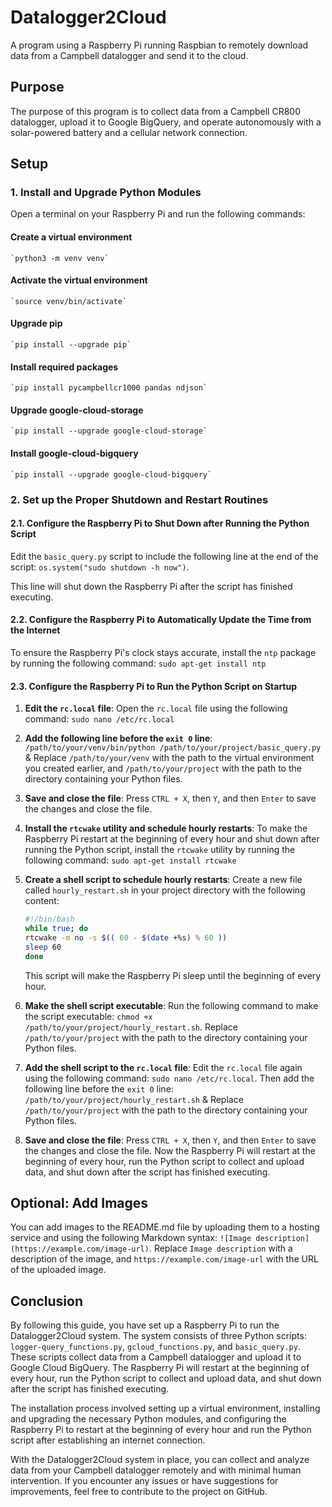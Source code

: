 # Datalogger2Cloud

A program using a Raspberry Pi running Raspbian to remotely download data from a Campbell datalogger and send it to the cloud.

## Purpose

The purpose of this program is to collect data from a Campbell CR800 datalogger, upload it to Google BigQuery, and operate autonomously with a solar-powered battery and a cellular network connection.

## Setup

### 1. Install and Upgrade Python Modules

Open a terminal on your Raspberry Pi and run the following commands:

#### Create a virtual environment
    `python3 -m venv venv`
#### Activate the virtual environment
    `source venv/bin/activate`
#### Upgrade pip
    `pip install --upgrade pip`
#### Install required packages
    `pip install pycampbellcr1000 pandas ndjson`
#### Upgrade google-cloud-storage
    `pip install --upgrade google-cloud-storage`
#### Install google-cloud-bigquery
    `pip install --upgrade google-cloud-bigquery`


### 2. Set up the Proper Shutdown and Restart Routines

#### 2.1. Configure the Raspberry Pi to Shut Down after Running the Python Script

Edit the `basic_query.py` script to include the following line at the end of the script: `os.system("sudo shutdown -h now")`. 


This line will shut down the Raspberry Pi after the script has finished executing.

#### 2.2. Configure the Raspberry Pi to Automatically Update the Time from the Internet

To ensure the Raspberry Pi's clock stays accurate, install the `ntp` package by running the following command: `sudo apt-get install ntp`


#### 2.3. Configure the Raspberry Pi to Run the Python Script on Startup

1. **Edit the `rc.local` file**: Open the `rc.local` file using the following command: `sudo nano /etc/rc.local`

2. **Add the following line before the `exit 0` line**: `/path/to/your/venv/bin/python /path/to/your/project/basic_query.py` & Replace `/path/to/your/venv` with the path to the virtual environment you created earlier, and `/path/to/your/project` with the path to the directory containing your Python files.

3. **Save and close the file**: Press `CTRL + X`, then `Y`, and then `Enter` to save the changes and close the file.

4. **Install the `rtcwake` utility and schedule hourly restarts**: To make the Raspberry Pi restart at the beginning of every hour and shut down after running the Python script, install the `rtcwake` utility by running the following command: `sudo apt-get install rtcwake`


5. **Create a shell script to schedule hourly restarts**: Create a new file called `hourly_restart.sh` in your project directory with the following content:

    ```bash
    #!/bin/bash
    while true; do
    rtcwake -m no -s $(( 60 - $(date +%s) % 60 ))
    sleep 60
    done 
    ```
    This script will make the Raspberry Pi sleep until the beginning of every hour.

6. **Make the shell script executable**: Run the following command to make the script executable: `chmod +x /path/to/your/project/hourly_restart.sh`. Replace `/path/to/your/project` with the path to the directory containing your Python files.

7. **Add the shell script to the `rc.local` file**: Edit the `rc.local` file again using the following command: `sudo nano /etc/rc.local`. Then add the following line before the `exit 0` line: `/path/to/your/project/hourly_restart.sh` & Replace `/path/to/your/project` with the path to the directory containing your Python files.

8. **Save and close the file**: Press `CTRL + X`, then `Y`, and then `Enter` to save the changes and close the file.
Now the Raspberry Pi will restart at the beginning of every hour, run the Python script to collect and upload data, and shut down after the script has finished executing.

## Optional: Add Images
You can add images to the README.md file by uploading them to a hosting service and using the following Markdown syntax: `![Image description](https://example.com/image-url)`. Replace `Image description` with a description of the image, and `https://example.com/image-url` with the URL of the uploaded image.


## Conclusion

By following this guide, you have set up a Raspberry Pi to run the Datalogger2Cloud system. The system consists of three Python scripts: `logger-query_functions.py`, `gcloud_functions.py`, and `basic_query.py`. These scripts collect data from a Campbell datalogger and upload it to Google Cloud BigQuery. The Raspberry Pi will restart at the beginning of every hour, run the Python script to collect and upload data, and shut down after the script has finished executing.

The installation process involved setting up a virtual environment, installing and upgrading the necessary Python modules, and configuring the Raspberry Pi to restart at the beginning of every hour and run the Python script after establishing an internet connection.

With the Datalogger2Cloud system in place, you can collect and analyze data from your Campbell datalogger remotely and with minimal human intervention. If you encounter any issues or have suggestions for improvements, feel free to contribute to the project on GitHub.




